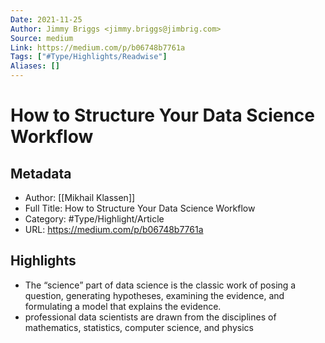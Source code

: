 ```yaml
---
Date: 2021-11-25
Author: Jimmy Briggs <jimmy.briggs@jimbrig.com>
Source: medium
Link: https://medium.com/p/b06748b7761a
Tags: ["#Type/Highlights/Readwise"]
Aliases: []
---
```

# How to Structure Your Data Science Workflow

## Metadata
- Author: [[Mikhail Klassen]]
- Full Title: How to Structure Your Data Science Workflow
- Category: #Type/Highlight/Article
- URL: https://medium.com/p/b06748b7761a

## Highlights
- The “science” part of data science is the classic work of posing a question, generating hypotheses, examining the evidence, and formulating a model that explains the evidence.
- professional data scientists are drawn from the disciplines of mathematics, statistics, computer science, and physics
